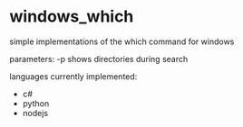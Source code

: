 # windows_which
simple implementations of the which command for windows

parameters:
  -p shows directories during search

languages currently implemented:
- c#
- python
- nodejs





